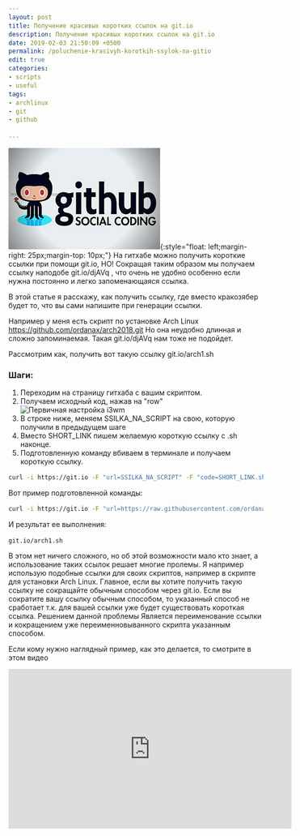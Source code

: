 ```yaml
---
layout: post
title: Получение красивых коротких ссылок на git.io
description: Получение красивых коротких ссылок на git.io
date: 2019-02-03 21:50:09 +0500
permalink: /poluchenie-krasivyh-korotkih-ssylok-na-gitio
edit: true
categories: 
- scripts
- useful
tags:
- archlinux
- git
- github

---
```

![Получение красивых коротких ссылок на git.io](../img/poluchenie-krasivyh-korotkih-ssylok-na-gitio.png){:style="float: left;margin-right: 25px;margin-top: 10px;"} На гитхабе можно получить короткие ссылки при помощи git.io, НО! Сокращая таким образом мы получаем ссылку наподобе git.io/djAVq , что очень не удобно особенно если нужна постоянно и легко запоменающаяся ссылка.

В этой статье я расскажу, как получить ссылку, где вместо кракозябер будет то, что вы сами напишите при генерации ссылки.

Например у меня есть скрипт по установке Arch Linux https://github.com/ordanax/arch2018.git Но она неудобно длинная и сложно запоминаемая. Такая git.io/djAVq нам тоже не подойдет. 

Рассмотрим как, получить вот такую ссылку git.io/arch1.sh

### Шаги:
1) Переходим на страницу гитхаба с вашим скриптом.
2) Получаем исходный код, нажав на "row" 
![Первичная настройка i3wm](https://i.imgur.com/MpSbSMN.png)
3) В строке ниже, меняем SSILKA_NA_SCRIPT на свою, которую получили в предыдущем шаге
4) Вместо SHORT_LINK пишем желаемую короткую ссылку с .sh наконце.
5) Подготовленную команду вбиваем в терминале и получаем короткую ссылку.


```sh
curl -i https://git.io -F "url=SSILKA_NA_SCRIPT" -F "code=SHORT_LINK.sh"
```


<p>Вот пример подготовленной команды:</p>

```sh
curl -i https://git.io -F "url=https://raw.githubusercontent.com/ordanax/arch2018/master/arch1.sh" -F "соde=arch1.sh"
```


И результат ее выполнения:

<code>git.io/arch1.sh</code>


В этом нет ничего сложного, но об этой возможности мало кто знает, а использование таких ссылок решает многие пролемы. Я например использую подобные ссылки для своих скриптов, например в скрипте для установки Arch Linux.
Главное, если вы хотите получить такую ссылку не сокращайте обычным способом через git.io. Если вы сократите вашу ссылку обычным способом, то указанный способ не сработает т.к. для вашей ссылки уже будет существовать короткая ссылка. Решением данной проблемы Является переименование ссылки и кокращением уже переименновыванного скрипта указанным способом.  

Если кому нужно наглядный пример, как это делается, то смотрите в этом видео
<iframe width="560" height="315" src="https://www.youtube.com/embed/vh5rbx3QuvQ" frameborder="0" allow="accelerometer; autoplay; encrypted-media; gyroscope; picture-in-picture" allowfullscreen></iframe>
